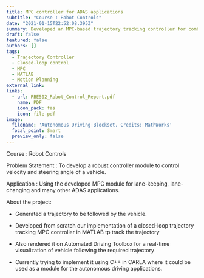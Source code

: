 ```yaml
---
title: MPC controller for ADAS applications
subtitle: "Course : Robot Controls"
date: "2021-01-15T22:52:08.395Z"
summary: Developed an MPC-based trajectory tracking controller for combined velocity and steering control.
draft: false
featured: false
authors: []
tags:
  - Trajectory Controller
  - Closed-loop control
  - MPC
  - MATLAB
  - Motion Planning
external_link: 
links:
  - url: RBE502_Robot_Control_Report.pdf
    name: PDF
    icon_pack: fas
    icon: file-pdf
image:
  filename: 'Autonomous Driving Blockset. Credits: MathWorks'
  focal_point: Smart
  preview_only: false
---
```


Course : Robot Controls

Problem Statement : To develop a robust controller module to control velocity and steering angle of a vehicle. 

Application : Using the developed MPC module for lane-keeping, lane-changing and many other ADAS applications.

About the project:
* Generated a trajectory to be followed by the vehicle.

* Developed from scratch our implementation of a closed-loop trajectory tracking MPC controller in MATLAB tp track the trajectory

* Also rendered it on Automated Driving Toolbox for a real-time visualization of vehicle following the required trajectory

* Currently trying to implement it using C++ in CARLA where it could be used as a module for the autonomous driving applications. 
